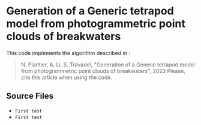 # Generation of a Generic tetrapod model from photogrammetric point clouds of breakwaters
This code implements the algorithm described in :
> N. Plantier, A. Li, S. Travadel, "Generation of a Generic tetrapod model from photogrammetric point clouds of breakwaters", 2023
Please, cite this article when using the code. 

## Source Files

- ``First test``
- `First test`
